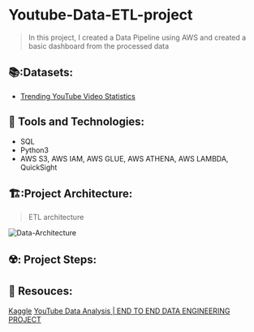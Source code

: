 # Youtube-Data-ETL-project
> In this project, I created a Data Pipeline using AWS and created a basic dashboard from the processed data


## 📚:Datasets:
* [Trending YouTube Video Statistics](https://www.kaggle.com/datasets/datasnaek/youtube-new)

 ## 🔧 Tools and Technologies:
* SQL
* Python3
* AWS S3, AWS IAM, AWS GLUE, AWS ATHENA, AWS LAMBDA, QuickSight

## 🏗️:Project Architecture:
> ETL architecture

![Data-Architecture](https://user-images.githubusercontent.com/83347717/201344688-22dbe224-dce2-460d-b1da-5e20f27a3a65.png)

## ☢️: Project Steps:


 ## :jigsaw: Resouces:
[Kaggle](https://www.kaggle.com/)
[YouTube Data Analysis | END TO END DATA ENGINEERING PROJECT](https://www.youtube.com/playlist?list=PLBJe2dFI4sguF2nU6Z3Od7BX8eALZN3mU)
